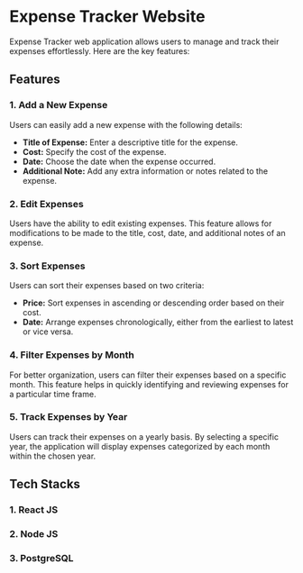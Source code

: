 # Expense Tracker Website

Expense Tracker web application allows users to manage and track their expenses effortlessly. Here are the key features:

## Features

### 1. Add a New Expense

Users can easily add a new expense with the following details:

   - **Title of Expense:** Enter a descriptive title for the expense.
   - **Cost:** Specify the cost of the expense.
   - **Date:** Choose the date when the expense occurred.
   - **Additional Note:** Add any extra information or notes related to the expense.

### 2. Edit Expenses

Users have the ability to edit existing expenses. This feature allows for modifications to be made to the title, cost, date, and additional notes of an expense.

### 3. Sort Expenses

Users can sort their expenses based on two criteria:

   - **Price:** Sort expenses in ascending or descending order based on their cost.
   - **Date:** Arrange expenses chronologically, either from the earliest to latest or vice versa.

### 4. Filter Expenses by Month

For better organization, users can filter their expenses based on a specific month. This feature helps in quickly identifying and reviewing expenses for a particular time frame.

### 5. Track Expenses by Year

Users can track their expenses on a yearly basis. By selecting a specific year, the application will display expenses categorized by each month within the chosen year.

## Tech Stacks
### 1. React JS
### 2. Node JS
### 3. PostgreSQL

